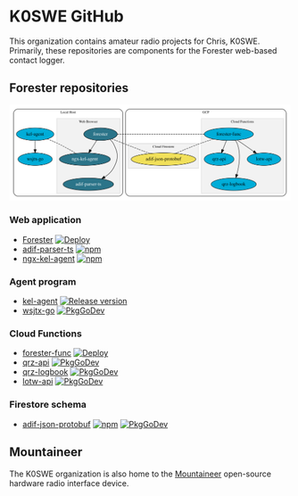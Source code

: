 # K0SWE GitHub

This organization contains amateur radio projects for Chris, K0SWE. Primarily, these repositories
are components for the Forester web-based contact logger.

## Forester repositories

[![Architecture](architecture.svg)](architecture.svg)

### Web application

* [Forester](https://github.com/k0swe/forester)
  [![Deploy](https://github.com/k0swe/forester/workflows/Deploy/badge.svg?branch=deploy)](https://github.com/k0swe/forester/actions/workflows/deploy.yml?query=branch%3Adeploy)
* [adif-parser-ts](https://github.com/k0swe/adif-parser-ts)
  [![npm](https://badgen.net/npm/v/adif-parser-ts)](https://www.npmjs.com/package/adif-parser-ts)
* [ngx-kel-agent](https://github.com/k0swe/ngx-kel-agent)
  [![npm](https://badgen.net/npm/v/ngx-kel-agent)](https://www.npmjs.com/package/ngx-kel-agent)

### Agent program

* [kel-agent](https://github.com/k0swe/kel-agent)
  [![Release version](https://img.shields.io/github/v/release/k0swe/kel-agent)](https://github.com/k0swe/kel-agent/releases/latest)
* [wsjtx-go](https://github.com/k0swe/wsjtx-go)
  [![PkgGoDev](https://pkg.go.dev/badge/github.com/k0swe/wsjtx-go/v4)](https://pkg.go.dev/github.com/k0swe/wsjtx-go/v4)

### Cloud Functions

* [forester-func](https://github.com/k0swe/forester-func)
  [![Deploy](https://github.com/k0swe/forester-func/workflows/Deploy/badge.svg?branch=deploy)](https://github.com/k0swe/forester-func/actions/workflows/deploy.yml?query=branch%3Adeploy)
* [qrz-api](https://github.com/k0swe/qrz-api)
  [![PkgGoDev](https://pkg.go.dev/badge/github.com/k0swe/qrz-api)](https://pkg.go.dev/github.com/k0swe/qrz-api)
* [qrz-logbook](https://github.com/k0swe/qrz-logbook)
  [![PkgGoDev](https://pkg.go.dev/badge/github.com/k0swe/qrz-logbook)](https://pkg.go.dev/github.com/k0swe/qrz-logbook)
* [lotw-api](https://github.com/k0swe/lotw-api)
  [![PkgGoDev](https://pkg.go.dev/badge/github.com/k0swe/lotw-qsl)](https://pkg.go.dev/github.com/k0swe/lotw-qsl)

### Firestore schema

* [adif-json-protobuf](https://github.com/k0swe/adif-json-protobuf)
  [![npm](https://badgen.net/npm/v/adif-pb)](https://www.npmjs.com/package/adif-pb)
  [![PkgGoDev](https://pkg.go.dev/badge/github.com/k0swe/adif-json-protobuf/go)](https://pkg.go.dev/github.com/k0swe/adif-json-protobuf/go)

## Mountaineer

The K0SWE organization is also home to the [Mountaineer](https://github.com/k0swe/mountaineer)
open-source hardware radio interface device.
